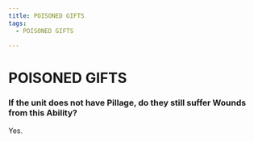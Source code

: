```yaml
---
title: POISONED GIFTS
tags:
  - POISONED GIFTS

---
```


# POISONED GIFTS

### If the unit does not have Pillage, do they still suffer Wounds from this Ability?


Yes.

